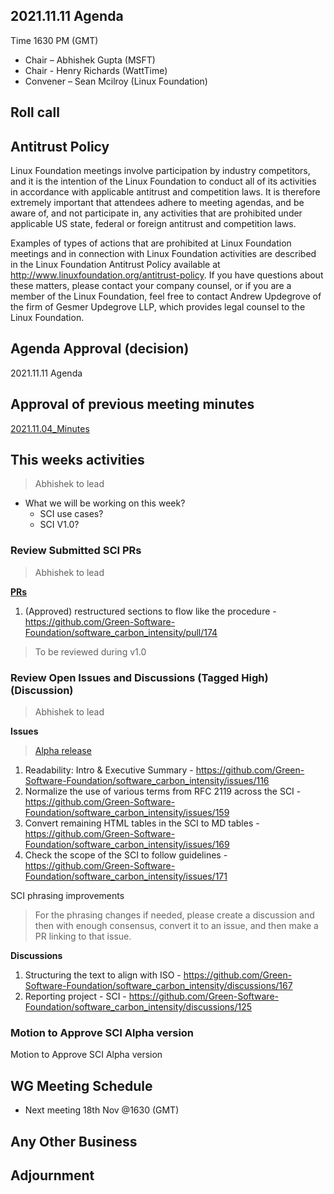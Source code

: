 ## 2021.11.11 Agenda
Time 1630 PM (GMT)

- Chair – Abhishek Gupta (MSFT)
- Chair - Henry Richards (WattTime)
- Convener – Sean Mcilroy (Linux Foundation)

## Roll call
  
## Antitrust Policy
Linux Foundation meetings involve participation by industry competitors, and it is the intention of the Linux Foundation to conduct 
all of its activities in accordance with applicable antitrust and competition laws. 
It is therefore extremely important that attendees adhere to meeting agendas, and be aware of, and not participate in, any activities 
that are prohibited under applicable US state, federal or foreign antitrust and competition laws.

Examples of types of actions that are prohibited at Linux Foundation meetings and in connection with Linux Foundation activities are 
described in the Linux Foundation Antitrust Policy available at http://www.linuxfoundation.org/antitrust-policy. 
If you have questions about these matters, please contact your company counsel, or if you are a member of the Linux Foundation, 
feel free to contact Andrew Updegrove of the firm of Gesmer Updegrove LLP, which provides legal counsel to the Linux Foundation.
  
## Agenda Approval (decision) 
2021.11.11 Agenda
  
## Approval of previous meeting minutes
[2021.11.04_Minutes](https://github.com/Green-Software-Foundation/standards_wg/blob/main/Agenda_Minutes/2021.11.04_Minutes.md)

## This weeks activities

> Abhishek to lead

- What we will be working on this week?
  - SCI use cases?
  - SCI V1.0?

### Review Submitted SCI PRs

> Abhishek to lead

**[PRs]( https://github.com/Green-Software-Foundation/software_carbon_intensity/pulls)** 

1. (Approved) restructured sections to flow like the procedure - https://github.com/Green-Software-Foundation/software_carbon_intensity/pull/174
> To be reviewed during v1.0

### Review Open Issues and Discussions (Tagged High) (Discussion)

> Abhishek to lead

**Issues**

> [Alpha release](https://github.com/Green-Software-Foundation/software_carbon_intensity/issues?q=is%3Aissue+is%3Aopen+label%3Aalpha)

1. Readability: Intro & Executive Summary - https://github.com/Green-Software-Foundation/software_carbon_intensity/issues/116
1. Normalize the use of various terms from RFC 2119 across the SCI - https://github.com/Green-Software-Foundation/software_carbon_intensity/issues/159
1. Convert remaining HTML tables in the SCI to MD tables - https://github.com/Green-Software-Foundation/software_carbon_intensity/issues/169
1. Check the scope of the SCI to follow guidelines - https://github.com/Green-Software-Foundation/software_carbon_intensity/issues/171

SCI phrasing improvements
> For the phrasing changes if needed, please create a discussion and then with enough consensus, convert it to an issue, and then make a PR linking to that issue.

**Discussions**

1. Structuring the text to align with ISO - https://github.com/Green-Software-Foundation/software_carbon_intensity/discussions/167
2. Reporting project - SCI - https://github.com/Green-Software-Foundation/software_carbon_intensity/discussions/125

### Motion to Approve SCI Alpha version

Motion to Approve SCI Alpha version

## WG Meeting Schedule

- Next meeting 18th Nov @1630 (GMT) 

## Any Other Business

## Adjournment

